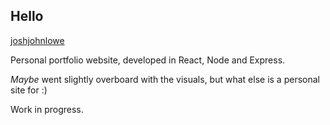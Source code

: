 ## Hello
[joshjohnlowe](http://www.joshjohnlowe.com)


Personal portfolio website, developed in React, Node and Express.

_Maybe_ went slightly overboard with the visuals, but what else is a personal site for :)

Work in progress.

